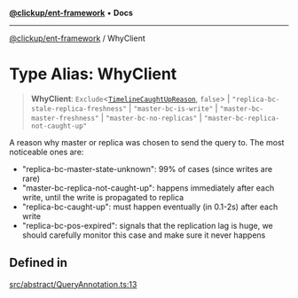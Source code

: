 [**@clickup/ent-framework**](../README.md) • **Docs**

***

[@clickup/ent-framework](../globals.md) / WhyClient

# Type Alias: WhyClient

> **WhyClient**: `Exclude`\<[`TimelineCaughtUpReason`](TimelineCaughtUpReason.md), `false`\> \| `"replica-bc-stale-replica-freshness"` \| `"master-bc-is-write"` \| `"master-bc-master-freshness"` \| `"master-bc-no-replicas"` \| `"master-bc-replica-not-caught-up"`

A reason why master or replica was chosen to send the query to. The most
noticeable ones are:
- "replica-bc-master-state-unknown": 99% of cases (since writes are rare)
- "master-bc-replica-not-caught-up": happens immediately after each write,
  until the write is propagated to replica
- "replica-bc-caught-up": must happen eventually (in 0.1-2s) after each write
- "replica-bc-pos-expired": signals that the replication lag is huge, we
  should carefully monitor this case and make sure it never happens

## Defined in

[src/abstract/QueryAnnotation.ts:13](https://github.com/clickup/ent-framework/blob/master/src/abstract/QueryAnnotation.ts#L13)
